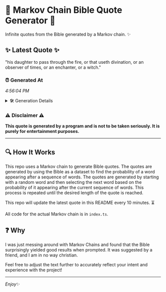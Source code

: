 # 📖 Markov Chain Bible Quote Generator 📖

Infinite quotes from the Bible generated by a Markov chain. ✨

## ✨ Latest Quote ✨
"his daughter to pass through the fire, or that useth divination, or an observer of times, or an enchanter, or a witch."

### ⏰ Generated At
*4:56:04 PM*

<details>
    <summary>🛠️ Generation Details</summary>
    <p>
        <strong>🌱 Seed:</strong> his<br>
        <strong>🔄 Iterations:</strong> 21<br>
        <strong>📜 Context History:</strong><br>[ his ]: daughter<br>[ his, daughter ]: to<br>[ his, daughter, to ]: pass<br>[ his, daughter, to, pass ]: through<br>[ his, daughter, to, pass, through ]: the<br>[ his, daughter, to, pass, through, the ]: fire,<br>[ daughter, to, pass, through, the, fire, ]: or<br>[ to, pass, through, the, fire,, or ]: that<br>[ pass, through, the, fire,, or, that ]: useth<br>[ through, the, fire,, or, that, useth ]: divination,<br>[ the, fire,, or, that, useth, divination, ]: or<br>[ fire,, or, that, useth, divination,, or ]: an<br>[ or, that, useth, divination,, or, an ]: observer<br>[ that, useth, divination,, or, an, observer ]: of<br>[ useth, divination,, or, an, observer, of ]: times,<br>[ divination,, or, an, observer, of, times, ]: or<br>[ or, an, observer, of, times,, or ]: an<br>[ an, observer, of, times,, or, an ]: enchanter,<br>[ observer, of, times,, or, an, enchanter, ]: or<br>[ of, times,, or, an, enchanter,, or ]: a<br>[ times,, or, an, enchanter,, or, a ]: witch.<br>
    </p>
</details>

### ⚠️ Disclaimer ⚠️
**This quote is generated by a program and is not to be taken seriously. It is purely for entertainment purposes.**

---

## 🔍 How It Works

This repo uses a Markov chain to generate Bible quotes. The quotes are generated by using the Bible as a dataset to find the probability of a word appearing after a sequence of words. The quotes are generated by starting with a random word and then selecting the next word based on the probability of it appearing after the current sequence of words. This process is repeated until the desired length of the quote is reached.

This repo will update the latest quote in this README every 10 minutes. ⏳

All code for the actual Markov chain is in `index.ts`.

## ❓ Why

I was just messing around with Markov Chains and found that the Bible surprisingly yielded good results when prompted. 
It was suggested by a friend, and I am in no way christian.

Feel free to adjust the text further to accurately reflect your intent and experience with the project!

---

*Enjoy*✨
